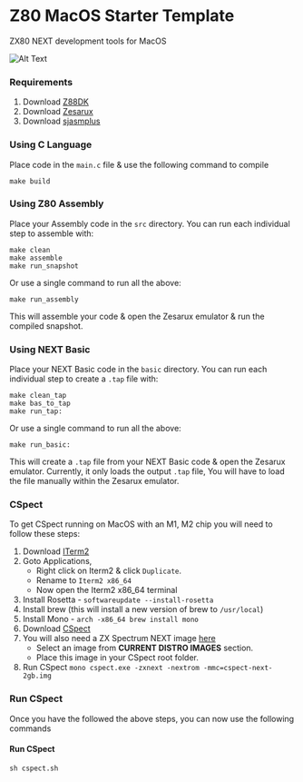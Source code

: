 # Z80 MacOS Starter Template
ZX80 NEXT development tools for MacOS

![Alt Text](images/example2.gif)

### Requirements
1. Download [Z88DK](https://github.com/z88dk/z88dk/releases)
2. Download [Zesarux](https://github.com/chernandezba/zesarux/releases/tag/ZEsarUX-X)
3. Download [sjasmplus](https://github.com/z00m128/sjasmplus/blob/master/INSTALL.md#default-method-for-gnulinux--unix--macos--bsd)

### Using C Language
Place code in the `main.c` file & use the following command to compile
```
make build
```

### Using Z80 Assembly
Place your Assembly code in the `src` directory.
You can run each individual step to assemble with:
```
make clean
make assemble
make run_snapshot
```
Or use a single command to run all the above:
```
make run_assembly
```
This will assemble your code & open the Zesarux emulator &
run the compiled snapshot.

### Using NEXT Basic
Place your NEXT Basic code in the `basic` directory.
You can run each individual step to create a `.tap` file with:
```
make clean_tap
make bas_to_tap
make run_tap:
```
Or use a single command to run all the above:
```
make run_basic:
```
This will create a `.tap` file from your NEXT Basic code & open the Zesarux emulator.
Currently, it only loads the output `.tap` file, You will have to load the file manually
within the Zesarux emulator.

### CSpect
To get CSpect running on MacOS with an M1, M2 chip you will need to follow
these steps:
1. Download [ITerm2](https://iterm2.com/downloads.html)
2. Goto Applications, 
   - Right click on Iterm2 & click `Duplicate`.
   - Rename to `Iterm2 x86_64`
   - Now open the Iterm2 x86_64 terminal
3. Install Rosetta - `softwareupdate --install-rosetta`
4. Install brew (this will install a new version of brew to `/usr/local`)
5. Install Mono - `arch -x86_64 brew install mono`
6. Download [CSpect](https://mdf200.itch.io/cspect)
7. You will also need a ZX Spectrum NEXT image [here](https://zxspectrumnext.online/cspect/)
    - Select an image from **CURRENT DISTRO IMAGES** section.
    - Place this image in your CSpect root folder.
8. Run CSpect `mono cspect.exe -zxnext -nextrom -mmc=cspect-next-2gb.img`

### Run CSpect
Once you have the followed the above steps, you can now use the following commands

#### Run CSpect
```
sh cspect.sh
```